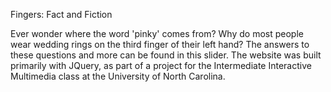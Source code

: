 Fingers: Fact and Fiction

Ever wonder where the word 'pinky' comes from? Why do most people wear wedding rings on the third finger of their left hand? The answers to these questions and more can be found in this slider. The website was built primarily with JQuery, as part of a project for the Intermediate Interactive Multimedia class at the University of North Carolina. 